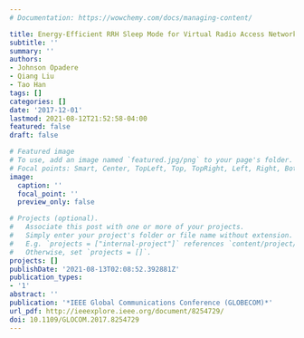 ```yaml
---
# Documentation: https://wowchemy.com/docs/managing-content/

title: Energy-Efficient RRH Sleep Mode for Virtual Radio Access Networks
subtitle: ''
summary: ''
authors:
- Johnson Opadere
- Qiang Liu
- Tao Han
tags: []
categories: []
date: '2017-12-01'
lastmod: 2021-08-12T21:52:58-04:00
featured: false
draft: false

# Featured image
# To use, add an image named `featured.jpg/png` to your page's folder.
# Focal points: Smart, Center, TopLeft, Top, TopRight, Left, Right, BottomLeft, Bottom, BottomRight.
image:
  caption: ''
  focal_point: ''
  preview_only: false

# Projects (optional).
#   Associate this post with one or more of your projects.
#   Simply enter your project's folder or file name without extension.
#   E.g. `projects = ["internal-project"]` references `content/project/deep-learning/index.md`.
#   Otherwise, set `projects = []`.
projects: []
publishDate: '2021-08-13T02:08:52.392881Z'
publication_types:
- '1'
abstract: ''
publication: '*IEEE Global Communications Conference (GLOBECOM)*'
url_pdf: http://ieeexplore.ieee.org/document/8254729/
doi: 10.1109/GLOCOM.2017.8254729
---
```

